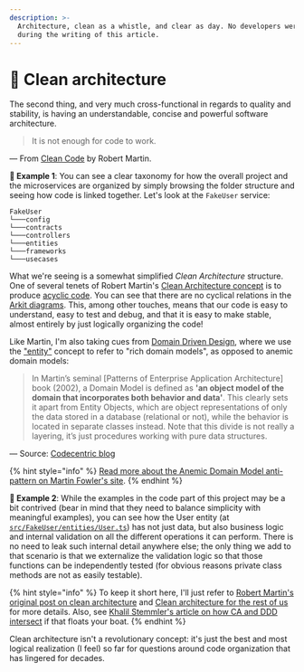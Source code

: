 ```yaml
---
description: >-
  Architecture, clean as a whistle, and clear as day. No developers were harmed
  during the writing of this article.
---
```


# 🛁 Clean architecture

The second thing, and very much cross-functional in regards to quality and stability, is having an understandable, concise and powerful software architecture.

> It is not enough for code to work.

— From [Clean Code](https://www.amazon.com/Clean-Code-Handbook-Software-Craftsmanship/dp/0132350882) by Robert Martin.

**🎯 Example 1**: You can see a clear taxonomy for how the overall project and the microservices are organized by simply browsing the folder structure and seeing how code is linked together. Let's look at the `FakeUser` service:

```
FakeUser
└───config
└───contracts
└───controllers
└───entities
└───frameworks
└───usecases
```

What we're seeing is a somewhat simplified _Clean Architecture_ structure. One of several tenets of Robert Martin's [Clean Architecture concept](https://blog.cleancoder.com/uncle-bob/2012/08/13/the-clean-architecture.html) is to produce [acyclic code](https://en.wikipedia.org/wiki/Directed\_acyclic\_graph). You can see that there are no cyclical relations in the [Arkit diagrams](workshop/architecture-diagrams/). This, among other touches, means that our code is easy to understand, easy to test and debug, and that it is easy to make stable, almost entirely by just logically organizing the code!

Like Martin, I'm also taking cues from [Domain Driven Design](https://en.wikipedia.org/wiki/Domain-driven\_design), where we use the ["entity"](https://khalilstemmler.com/articles/typescript-domain-driven-design/entities/) concept to refer to "rich domain models", as opposed to anemic domain models:

> In Martin’s seminal \[Patterns of Enterprise Application Architecture] book (2002), a Domain Model is defined as **'an object model of the domain that incorporates both behavior and data'**. This clearly sets it apart from Entity Objects, which are object representations of only the data stored in a database (relational or not), while the behavior is located in separate classes instead. Note that this divide is not really a layering, it’s just procedures working with pure data structures.

— Source: [Codecentric blog](https://blog.codecentric.de/en/2019/10/ddd-vs-anemic-domain-models/)

{% hint style="info" %}
[Read more about the Anemic Domain Model anti-pattern on Martin Fowler's site](https://martinfowler.com/bliki/AnemicDomainModel.html).
{% endhint %}

**🎯 Example 2**: While the examples in the code part of this project may be a bit contrived (bear in mind that they need to balance simplicity with meaningful examples), you can see how the User entity (at [`src/FakeUser/entities/User.ts`](https://github.com/mikaelvesavuori/better-apis-workshop/blob/main/src/FakeUser/entities/User.ts)) has not just data, but also business logic and internal validation on all the different operations it can perform. There is no need to leak such internal detail anywhere else; the only thing we add to that scenario is that we externalize the validation logic so that those functions can be independently tested (for obvious reasons private class methods are not as easily testable).

{% hint style="info" %}
To keep it short here, I'll just refer to [Robert Martin's original post on clean architecture](https://blog.cleancoder.com/uncle-bob/2012/08/13/the-clean-architecture.html) and [Clean architecture for the rest of us](https://pusher.com/tutorials/clean-architecture-introduction/) for more details. Also, see [Khalil Stemmler's article on how CA and DDD intersect](https://khalilstemmler.com/articles/software-design-architecture/domain-driven-design-vs-clean-architecture/) if that floats your boat.
{% endhint %}

Clean architecture isn't a revolutionary concept: it's just the best and most logical realization (I feel) so far for questions around code organization that has lingered for decades.

